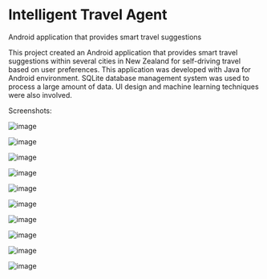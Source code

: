 # Intelligent Travel Agent

Android application that provides smart travel suggestions



This project created an Android application that provides smart travel suggestions within several cities in New Zealand for self-driving travel based on user preferences. This application was developed with Java for Android environment. SQLite database management system was used to process a large amount of data. UI design and machine learning techniques were also involved.

Screenshots:

![image](https://github.com/ArthurHuo/intelligent-travel-agent/raw/master/images/01.png)

![image](https://github.com/ArthurHuo/intelligent-travel-agent/raw/master/images/02.png)

![image](https://github.com/ArthurHuo/intelligent-travel-agent/raw/master/images/03.png)

![image](https://github.com/ArthurHuo/intelligent-travel-agent/raw/master/images/04.png)

![image](https://github.com/ArthurHuo/intelligent-travel-agent/raw/master/images/05.png)

![image](https://github.com/ArthurHuo/intelligent-travel-agent/raw/master/images/06.png)

![image](https://github.com/ArthurHuo/intelligent-travel-agent/raw/master/images/07.png)

![image](https://github.com/ArthurHuo/intelligent-travel-agent/raw/master/images/08.png)

![image](https://github.com/ArthurHuo/intelligent-travel-agent/raw/master/images/09.png)

![image](https://github.com/ArthurHuo/intelligent-travel-agent/raw/master/images/10.png)
